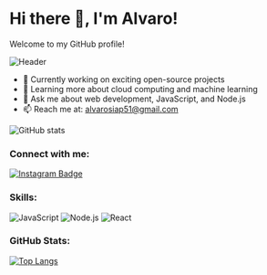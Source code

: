 # Hi there 👋, I'm Alvaro!
Welcome to my GitHub profile!

![Header](https://i.giphy.com/media/v1.Y2lkPTc5MGI3NjExejg2NHlqOHBqMXp6eHNkbjB2NDNreXR0cnhmY2xqNXRzcjYxcmU1bCZlcD12MV9pbnRlcm5hbF9naWZfYnlfaWQmY3Q9Zw/jUckyQVjuHNx9vXUtv/giphy.gif)

- 🔭 Currently working on exciting open-source projects
- 🌱 Learning more about cloud computing and machine learning
- 💬 Ask me about web development, JavaScript, and Node.js
- 📫 Reach me at: alvarosiap51@gmail.com

![GitHub stats](https://github-readme-stats.vercel.app/api?username=Varo-Amv&show_icons=true&theme=dark)

### Connect with me:
[![Instagram Badge](https://img.shields.io/badge/-varo.mz-blue?style=flat-square&logo=Instagram&logoColor=white&link=https://instagram.com/varo.mz)](https://instagram.com/varo.mz)

### Skills:
![JavaScript](https://img.shields.io/badge/-JavaScript-black?style=flat-square&logo=javascript)
![Node.js](https://img.shields.io/badge/-Nodejs-c0ebd?style=flat-square&logo=Node.js)
![React](https://img.shields.io/badge/-React-blue?style=flat-square&logo=react)

### GitHub Stats:
[![Top Langs](https://github-readme-stats.vercel.app/api/top-langs/?username=Varo-Amv&layout=compact)](https://github.com/anuraghazra/github-readme-stats)
